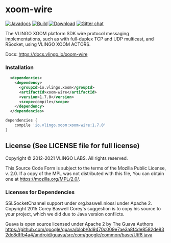 # xoom-wire

[![Javadocs](http://javadoc.io/badge/io.vlingo.xoom/xoom-wire.svg?color=brightgreen)](http://javadoc.io/doc/io.vlingo.xoom/xoom-wire) [![Build](https://github.com/vlingo/xoom-wire/workflows/Build/badge.svg)](https://github.com/vlingo/xoom-wire/actions?query=workflow%3ABuild) [![Download](https://img.shields.io/maven-central/v/io.vlingo.xoom/xoom-wire?label=maven)](https://search.maven.org/artifact/io.vlingo.xoom/xoom-wire) [![Gitter chat](https://badges.gitter.im/gitterHQ/gitter.png)](https://gitter.im/vlingo-platform-java/community)

The VLINGO XOOM platform SDK wire protocol messaging implementations, such as with full-duplex TCP and UDP multicast, and RSocket, using VLINGO XOOM ACTORS.

Docs: https://docs.vlingo.io/xoom-wire

### Installation

```xml
  <dependencies>
    <dependency>
      <groupId>io.vlingo.xoom</groupId>
      <artifactId>xoom-wire</artifactId>
      <version>1.7.0</version>
      <scope>compile</scope>
    </dependency>
  </dependencies>
```

```gradle
dependencies {
    compile 'io.vlingo.xoom:xoom-wire:1.7.0'
}
```

License (See LICENSE file for full license)
-------------------------------------------
Copyright © 2012-2021 VLINGO LABS. All rights reserved.

This Source Code Form is subject to the terms of the
Mozilla Public License, v. 2.0. If a copy of the MPL
was not distributed with this file, You can obtain
one at https://mozilla.org/MPL/2.0/.


### Licenses for Dependencies
SSLSocketChannel support under org.baswell.niossl under Apache 2.
Copyright 2015 Corey Baswell
Corey's suggestion is to copy his source to your project, which
we did due to Java version conflicts.

Guava is open source licensed under Apache 2 by The Guava Authors
https://github.com/google/guava/blob/0d9470c009e7ae3a8f4de8582de832dc8dffb4a4/android/guava/src/com/google/common/base/Utf8.java
